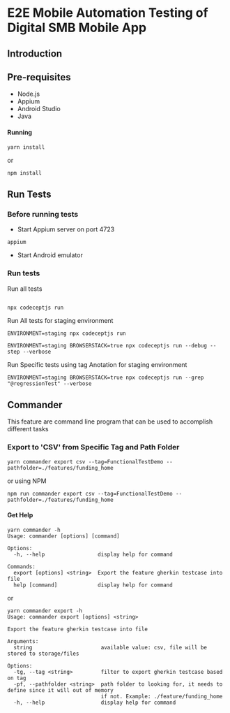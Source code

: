 # E2E Mobile Automation Testing of Digital SMB Mobile App

## Introduction

## Pre-requisites

- Node.js
- Appium
- Android Studio
- Java

#### Running

```
yarn install
```
or 
```
npm install
```

## Run Tests

### Before running tests

- Start Appium server on port 4723

```
appium
```

- Start Android emulator

### Run tests

Run all tests

```

npx codeceptjs run

```

Run All tests for staging environment

```
ENVIRONMENT=staging npx codeceptjs run
```

```
ENVIRONMENT=staging BROWSERSTACK=true npx codeceptjs run --debug --step --verbose
```

Run Specific tests using tag Anotation for staging environment
```
ENVIRONMENT=staging BROWSERSTACK=true npx codeceptjs run --grep "@regressionTest" --verbose
```


## Commander

This feature are command line program that can be used to accomplish different tasks

### Export to 'CSV' from Specific Tag and Path Folder

```
yarn commander export csv --tag=FunctionalTestDemo --pathfolder=./features/funding_home
```
or using NPM
```
npm run commander export csv --tag=FunctionalTestDemo --pathfolder=./features/funding_home
```

#### Get Help
```
yarn commander -h              
Usage: commander [options] [command]

Options:
  -h, --help                 display help for command

Commands:
  export [options] <string>  Export the feature gherkin testcase into file
  help [command]             display help for command
```
or 
```
yarn commander export -h
Usage: commander export [options] <string>

Export the feature gherkin testcase into file

Arguments:
  string                      available value: csv, file will be stored to storage/files

Options:
  -tg, --tag <string>         filter to export gherkin testcase based on tag
  -pf, --pathfolder <string>  path folder to looking for, it needs to define since it will out of memory
                              if not. Example: ./feature/funding_home
  -h, --help                  display help for command
```
